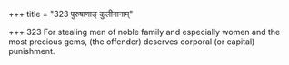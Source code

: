 +++
title = "323 पुरुषाणाङ् कुलीनानाम्"

+++
323	For stealing men of noble family and especially women and the most precious gems, (the offender) deserves corporal (or capital) punishment.